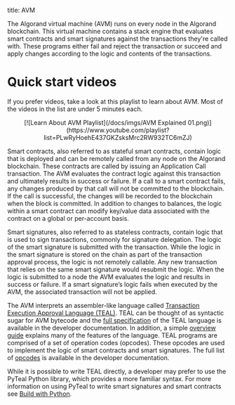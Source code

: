 title: AVM

The Algorand virtual machine (AVM) runs on every node in the Algorand blockchain. This virtual machine contains a stack engine that evaluates smart contracts and smart signatures against the transactions they're called with. These programs either fail and reject the transaction or succeed and apply changes according to the logic and contents of the transactions. 


# Quick start videos

If you prefer videos, take a look at this playlist to learn about AVM. Most of the videos in the list are under 5 minutes each.

<center>
[![Learn About AVM Playlist](/docs/imgs/AVM Explained 01.png)](https://www.youtube.com/playlist?list=PLwRyHoehE437GKZsksMrc2RW932TC6mZJ)
</center>


Smart contracts, also referred to as stateful smart contracts, contain logic that is deployed and can be remotely called from any node on the Algorand blockchain. These contracts are called by issuing an Application Call transaction. The AVM evaluates the contract logic against this transaction and ultimately results in success or failure. If a call to a smart contract fails, any changes produced by that call will not be committed to the blockchain. If the call is successful, the changes will be recorded to the blockchain when the block is committed. In addition to changes to balances, the logic within a smart contract can modify key/value data associated with the contract on a global or per-account basis. 

Smart signatures, also referred to as stateless contracts, contain logic that is used to sign transactions, commonly for signature delegation. The logic of the smart signature is submitted with the transaction. While the logic in the smart signature is stored on the chain as part of the transaction approval process, the logic is not remotely callable. Any new transaction that relies on the same smart signature would resubmit the logic. When the logic is submitted to a node the AVM evaluates the logic and results in success or failure. If a smart signature’s logic fails when executed by the AVM, the associated transaction will not be applied.

The AVM interprets an assembler-like language called [Transaction Execution Approval Language (TEAL)](teal/index.md). TEAL can be thought of as syntactic sugar for AVM bytecode and the [full specification](teal/specification.md) of the TEAL language is available in the developer documentation. In addition, a simple [overview guide](teal/index.md) explains many of the features of the language. TEAL programs are comprised of a set of operation codes (opcodes). These opcodes are used to implement the logic of smart contracts and smart signatures. The full list of [opcodes](teal/opcodes.md) is available in the developer documentation.  

While it is possible to write TEAL directly, a developer may prefer to use the PyTeal Python library, which provides a more familiar syntax. For more information on using PyTeal to write smart signatures and smart contracts see [Build with Python](/docs/get-details/dapps/writing-contracts/pyteal). 
